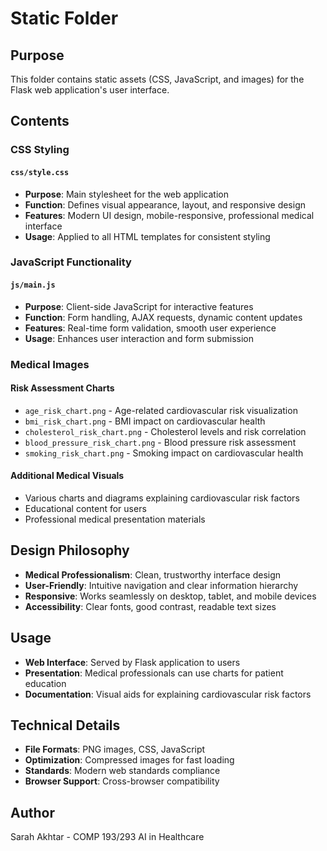 # Static Folder

## Purpose
This folder contains static assets (CSS, JavaScript, and images) for the Flask web application's user interface.

## Contents

### CSS Styling

#### `css/style.css`
- **Purpose**: Main stylesheet for the web application
- **Function**: Defines visual appearance, layout, and responsive design
- **Features**: Modern UI design, mobile-responsive, professional medical interface
- **Usage**: Applied to all HTML templates for consistent styling

### JavaScript Functionality

#### `js/main.js`
- **Purpose**: Client-side JavaScript for interactive features
- **Function**: Form handling, AJAX requests, dynamic content updates
- **Features**: Real-time form validation, smooth user experience
- **Usage**: Enhances user interaction and form submission

### Medical Images

#### Risk Assessment Charts
- `age_risk_chart.png` - Age-related cardiovascular risk visualization
- `bmi_risk_chart.png` - BMI impact on cardiovascular health
- `cholesterol_risk_chart.png` - Cholesterol levels and risk correlation
- `blood_pressure_risk_chart.png` - Blood pressure risk assessment
- `smoking_risk_chart.png` - Smoking impact on cardiovascular health

#### Additional Medical Visuals
- Various charts and diagrams explaining cardiovascular risk factors
- Educational content for users
- Professional medical presentation materials

## Design Philosophy
- **Medical Professionalism**: Clean, trustworthy interface design
- **User-Friendly**: Intuitive navigation and clear information hierarchy
- **Responsive**: Works seamlessly on desktop, tablet, and mobile devices
- **Accessibility**: Clear fonts, good contrast, readable text sizes

## Usage
- **Web Interface**: Served by Flask application to users
- **Presentation**: Medical professionals can use charts for patient education
- **Documentation**: Visual aids for explaining cardiovascular risk factors

## Technical Details
- **File Formats**: PNG images, CSS, JavaScript
- **Optimization**: Compressed images for fast loading
- **Standards**: Modern web standards compliance
- **Browser Support**: Cross-browser compatibility

## Author
Sarah Akhtar - COMP 193/293 AI in Healthcare
